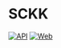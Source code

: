 # SCKK

[![API](https://github.com/Ampix/SCKK/actions/workflows/api.yml/badge.svg)](https://github.com/Ampix/SCKK/actions/workflows/api.yml)
[![Web](https://github.com/Ampix/SCKK/actions/workflows/web.yml/badge.svg)](https://github.com/Ampix/SCKK/actions/workflows/web.yml)
